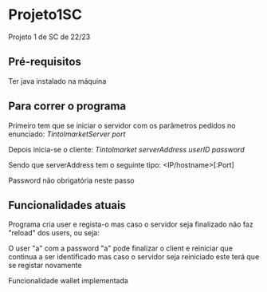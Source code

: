 # Projeto1SC
Projeto 1 de SC de 22/23


## Pré-requisitos

Ter java instalado na máquina


## Para correr o programa
Primeiro tem que se iniciar o servidor com os parâmetros pedidos no enunciado:
*TintolmarketServer port*

Depois inicia-se o cliente:
*Tintolmarket serverAddress userID password*

Sendo que serverAddress tem o seguinte tipo: <IP/hostname>[:Port]

Password não obrigatória neste passo


## Funcionalidades atuais

Programa cria user e regista-o mas caso o servidor seja finalizado não faz "reload" dos users, ou seja:

O user "a" com a password "a" pode finalizar o client e reiniciar que continua a ser identificado mas caso o servidor seja reiniciado este terá que se registar novamente

Funcionalidade wallet implementada







